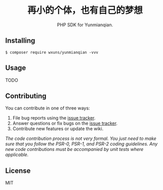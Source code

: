<h1 align="center"> 再小的个体，也有自己的梦想 </h1>

<p align="center"> PHP SDK for Yunmianqian.</p>


## Installing

```shell
$ composer require wxuns/yunmianqian -vvv
```

## Usage

TODO

## Contributing

You can contribute in one of three ways:

1. File bug reports using the [issue tracker](https://github.com/wxuns/yunmianqian/issues).
2. Answer questions or fix bugs on the [issue tracker](https://github.com/wxuns/yunmianqian/issues).
3. Contribute new features or update the wiki.

_The code contribution process is not very formal. You just need to make sure that you follow the PSR-0, PSR-1, and PSR-2 coding guidelines. Any new code contributions must be accompanied by unit tests where applicable._

## License

MIT